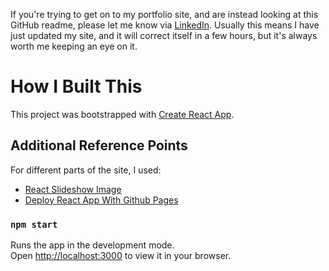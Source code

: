If you're trying to get on to my portfolio site, and are instead looking at this GitHub readme, please let me know via [LinkedIn](https://www.linkedin.com/in/andrew-blair-3604a0273/). Usually this means I have just updated my site, and it will correct itself in a few hours, but it's always worth me keeping an eye on it. 

# How I Built This

This project was bootstrapped with [Create React App](https://github.com/facebook/create-react-app).

## Additional Reference Points

For different parts of the site, I used:

* [React Slideshow Image](https://www.npmjs.com/package/react-slideshow-image)
* [Deploy React App With Github Pages](https://medium.com/@madelinecorman/deploying-your-react-app-with-github-pages-and-adding-a-godaddy-custom-domain-name-50a99accd455)

### `npm start`

Runs the app in the development mode.\
Open [http://localhost:3000](http://localhost:3000) to view it in your browser.


